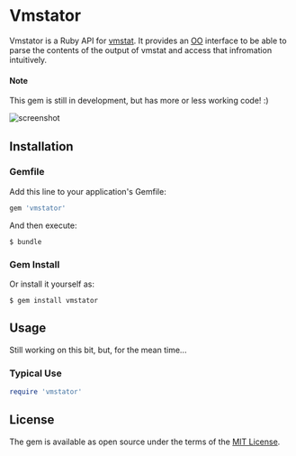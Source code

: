 # Vmstator

Vmstator is a Ruby API for [vmstat](https://en.wikipedia.org/wiki/Vmstat). It provides an [OO](https://www.tutorialspoint.com/ruby/ruby_object_oriented.htm) interface to be able to parse the contents of the output of vmstat and access that infromation intuitively.

#### Note

This gem is still in development, but has more or less working code! :)

![screenshot](http://i.imgur.com/XUrUBV8.png "Screen Shot")

## Installation

### Gemfile

Add this line to your application's Gemfile:

```ruby
gem 'vmstator'
```

And then execute:

    $ bundle

### Gem Install

Or install it yourself as:

    $ gem install vmstator

## Usage

Still working on this bit, but, for the mean time...

### Typical Use

```ruby
require 'vmstator'

```

## License

The gem is available as open source under the terms of the [MIT License](http://opensource.org/licenses/MIT).

